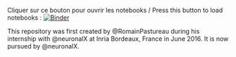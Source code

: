 Cliquer sur ce bouton pour ouvrir les notebooks / Press this button to load notebooks :
[![Binder](http://mybinder.org/badge.svg)](http://mybinder.org:/repo/romainpastureau/reservoir-jupyter)

This repository was first created by @RomainPastureau during his internship with @neuronalX at Inria Bordeaux, France in June 2016.
It is now pursued by @neuronalX.

